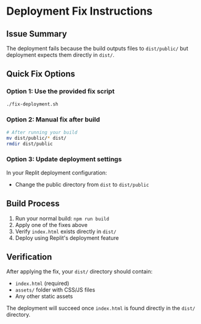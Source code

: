 # Deployment Fix Instructions

## Issue Summary
The deployment fails because the build outputs files to `dist/public/` but deployment expects them directly in `dist/`.

## Quick Fix Options

### Option 1: Use the provided fix script
```bash
./fix-deployment.sh
```

### Option 2: Manual fix after build
```bash
# After running your build
mv dist/public/* dist/
rmdir dist/public
```

### Option 3: Update deployment settings
In your Replit deployment configuration:
- Change the public directory from `dist` to `dist/public`

## Build Process
1. Run your normal build: `npm run build`
2. Apply one of the fixes above
3. Verify `index.html` exists directly in `dist/`
4. Deploy using Replit's deployment feature

## Verification
After applying the fix, your `dist/` directory should contain:
- `index.html` (required)
- `assets/` folder with CSS/JS files
- Any other static assets

The deployment will succeed once `index.html` is found directly in the `dist/` directory.